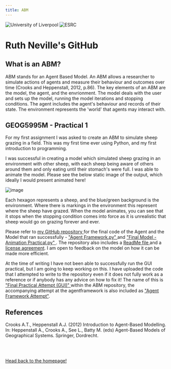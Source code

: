```yaml
---
title: ABM
---
```

![University of Liverpool](https://user-images.githubusercontent.com/71274167/97724887-6af12480-1ac5-11eb-823c-687199a9b36e.png) ![ESRC](https://user-images.githubusercontent.com/71274167/97725173-c7ecda80-1ac5-11eb-9be1-fa21d09976eb.png)

<h1> Ruth Neville's GitHub </h1>

<h2> What is an ABM? </h2> 

<p> ABM stands for an Agent Based Model. An ABM allows a researcher to simulate actions of agents and measure their behaviour and outcomes over time (Crooks and Heppenstall, 2012, p.86). The key elements of an ABM are the model, the agent, and the envrionment. The model deals with the user and sets up the model, running the model iterations and stopping conditions. The agent includes the agent's behaviour and records of their state. The environment represents the 'world' that agents may interact with. </p> 

<h2> GEOG5995M - Practical 1 </h2> 

<p> For my first assignment I was asked to create an ABM to simulate sheep grazing in a field. This was my first time ever using Python, and my first introduction to programming. </p> 

<p> I was successful in creating a model which simulated sheep grazing in an environment with other sheep, with each sheep being aware of others around them and only eating until their stomach's were full. I was able to animate the model. Please see the below static image of the output, which ideally I would present animated here!</p>

![image](https://user-images.githubusercontent.com/71274167/97779264-cd552e00-1b74-11eb-9b34-189d01bf59c3.png)

<p> Each hexagon represents a sheep, and the blue/green background is the environment. Where there is markings in the environment this represent where the sheep have grazed. When the model animates, you can see that it stops when the stopping condition comes into force as it is unrealistic that sheep would go on grazing forever and ever. </p>

<p> Please refer to <a href="https://github.com/ruthneville/Practical-1-Agent-Based-Model"> my GitHub repository </a> for the final code of the Agent and the Model that ran successfully - <a href= "https://github.com/ruthneville/Practical-1-Agent-Based-Model/blob/main/Agent%20Framework.py"> "Agent Framework.py" </a> and <a href= "https://github.com/ruthneville/Practical-1-Agent-Based-Model/commit/9e6c406d7942511b139d79eb945d1a27066c1a20" > "Final Model - Animation Practical.py" </a>. The repository also includes a <a href="https://github.com/ruthneville/Practical-1-Agent-Based-Model/blob/main/README.md"> ReadMe file </a> and a  <a href="https://github.com/ruthneville/Practical-1-Agent-Based-Model/blob/main/LICENSE"> license agreement</a>. I am open to feedback on the model on how it can be made more efficient. </p>

<p> At the time of writing I have not been able to successfully run the GUI practical, but I am going to keep working on this. I have uploaded the code that I attempted to write to the repository even if it does not fully work as a reference or if anybody has any advice on how to fix it! The name of this is <a href="https://github.com/ruthneville/Practical-1-Agent-Based-Model/blob/main/FinalPracticalAttempt(GUI).py"> "Final Practical Attempt (GUI)" </a> within the ABM repository, the accompanying attempt at the agentframework is also included as <a href="https://github.com/ruthneville/Practical-1-Agent-Based-Model/blob/main/AgentFrameworkAttempt.py"> "Agent Framework Attempt"</a>. </p>


<h2> References </h2>

Crooks A.T., Heppenstall A.J. (2012) Introduction to Agent-Based Modelling. In: Heppenstall A., Crooks A., See L., Batty M. (eds) Agent-Based Models of Geographical Systems. Springer, Dordrecht.

<br>
<br>

<p><a href="https://ruthneville.github.io/">Head back to the homepage!</a> </p>
